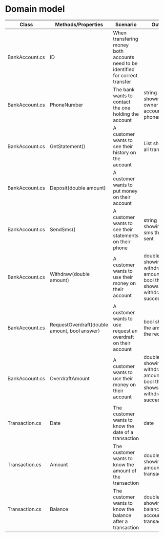 
# Domain model


| Class         | Methods/Properties                            | Scenario                                                                       | Output                                                                            |
|---------------|-----------------------------------------------|--------------------------------------------------------------------------------|-----------------------------------------------------------------------------------|
|BankAccount.cs |ID                                             |When transfering money both accounts need to be identified for correct transfer |                                                                                   |
|BankAccount.cs |PhoneNumber                                    |The bank wants to contact the one holding the account                           |string showing the owner of the accounts phonenumber                               |
|BankAccount.cs |GetStatement()                                 |A customer wants to see their history on the account                            |List showing all transfers                                                         |
|BankAccount.cs |Deposit(double amount)                         |A customer wants to put money on their account                                  |                                                                                   |
|BankAccount.cs |SendSms()                                      |A customer wants to see their statements on their phone                         |string showing the sms that got sent                                               |
|BankAccount.cs |Withdraw(double amount)                        |A customer wants to use their money on their account                            |double showing the withdrawn amount and bool that shows if the withdrawal succeded |
|BankAccount.cs |RequestOverdraft(double amount, bool answer)   |A customer wants to use request an overdraft on their account                   |bool showing the answer of the request                                             |
|BankAccount.cs |OverdraftAmount                                |A customer wants to use their money on their account                            |double showing the withdrawn amount and bool that shows if the withdrawal succeded |
|Transaction.cs |Date                                           |The customer wants to know the date of a transaction                            |date                                                                               |
|Transaction.cs |Amount                                         |The customer wants to know the amount of the transaction                        |double showing the amount of a transaction                                         |
|Transaction.cs |Balance                                        |The customer wants to know the balance after a transaction                      |double showing the balance of account after transaction                            |
